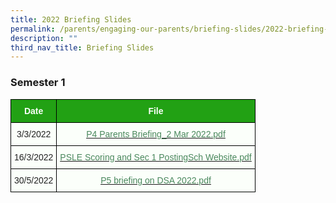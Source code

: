 ```yaml
---
title: 2022 Briefing Slides
permalink: /parents/engaging-our-parents/briefing-slides/2022-briefing-slides
description: ""
third_nav_title: Briefing Slides
---
```

### Semester 1

<style type="text/css">
.tg  {border-collapse:collapse;border-spacing:0;}
.tg td{border-color:black;border-style:solid;border-width:1px;font-family:Arial, sans-serif;font-size:14px;
  overflow:hidden;padding:10px 5px;word-break:normal;}
.tg th{border-color:black;border-style:solid;border-width:1px;font-family:Arial, sans-serif;font-size:14px;
  font-weight:normal;overflow:hidden;padding:10px 5px;word-break:normal;}
.tg .tg-pk3b{background-color:#FBFFFA;color:#222;text-align:center;vertical-align:top}
.tg .tg-1h0n{background-color:#22A114;color:#FBFFFA;font-weight:bold;text-align:center;vertical-align:top}
.tg .tg-gbal{background-color:#FBFFFA;color:#49875C;text-align:center;text-decoration:underline;vertical-align:top}
</style>
<table class="tg">
<thead>
  <tr>
    <th class="tg-1h0n">Date  </th>
    <th class="tg-1h0n">File</th>
  </tr>
</thead>
<tbody>
  <tr>
    <td class="tg-pk3b">3/3/2022</td>
    <td class="tg-gbal"><a href="/files/P4%20Parents%20Briefing_2%20Mar%202022.pdf"><span style="font-weight:400;color:#49875C">P4 Parents Briefing_2 Mar 2022.pdf</span></a><br></td>
  </tr>
  <tr>
    <td class="tg-pk3b">16/3/2022</td>
    <td class="tg-gbal"><a href="/files/PSLE%20Scoring%20and%20Sec%201%20PostingSch%20Website.pdf"><span style="font-weight:400;color:#49875C">PSLE Scoring and Sec 1 PostingSch Website.pdf</span></a><br></td>
  </tr>
  <tr>
    <td class="tg-pk3b">30/5/2022</td>
    <td class="tg-gbal"><a href="/files/P5%20briefing%20on%20DSA%202022.pdf"><span style="font-weight:400;color:#49875C">P5 briefing on DSA 2022.pdf</span></a><br></td>
  </tr>
</tbody>
</table>

